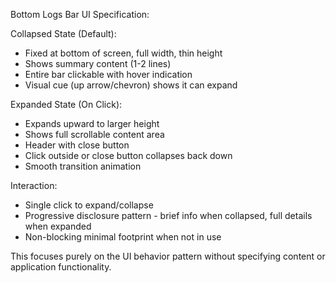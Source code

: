 Bottom Logs Bar UI Specification:

Collapsed State (Default):
- Fixed at bottom of screen, full width, thin height
- Shows summary content (1-2 lines)
- Entire bar clickable with hover indication
- Visual cue (up arrow/chevron) shows it can expand

Expanded State (On Click):
- Expands upward to larger height
- Shows full scrollable content area
- Header with close button
- Click outside or close button collapses back down
- Smooth transition animation

Interaction:
- Single click to expand/collapse
- Progressive disclosure pattern - brief info when collapsed, full details when expanded
- Non-blocking minimal footprint when not in use

This focuses purely on the UI behavior pattern without specifying content or application functionality.

